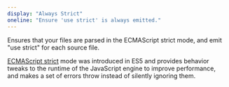 ```yaml
---
display: "Always Strict"
oneline: "Ensure 'use strict' is always emitted."
---
```


Ensures that your files are parsed in the ECMAScript strict mode, and emit "use strict" for each source file.

[ECMAScript strict](https://developer.mozilla.org/docs/Web/JavaScript/Reference/Strict_mode) mode was introduced in ES5 and provides behavior tweaks to the runtime of the JavaScript engine to improve performance, and makes a set of errors throw instead of silently ignoring them.
